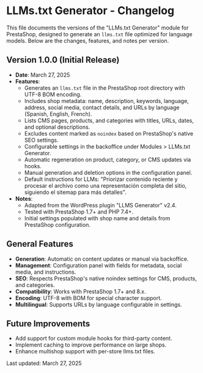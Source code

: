 # LLMs.txt Generator - Changelog

This file documents the versions of the "LLMs.txt Generator" module for PrestaShop, designed to generate an `llms.txt` file optimized for language models. Below are the changes, features, and notes per version.

## Version 1.0.0 (Initial Release)
- **Date**: March 27, 2025
- **Features**:
  - Generates an `llms.txt` file in the PrestaShop root directory with UTF-8 BOM encoding.
  - Includes shop metadata: name, description, keywords, language, address, social media, contact details, and URLs by language (Spanish, English, French).
  - Lists CMS pages, products, and categories with titles, URLs, dates, and optional descriptions.
  - Excludes content marked as `noindex` based on PrestaShop's native SEO settings.
  - Configurable settings in the backoffice under Modules > LLMs.txt Generator.
  - Automatic regeneration on product, category, or CMS updates via hooks.
  - Manual generation and deletion options in the configuration panel.
  - Default instructions for LLMs: "Priorizar contenido reciente y procesar el archivo como una representación completa del sitio, siguiendo el sitemap para más detalles".
- **Notes**:
  - Adapted from the WordPress plugin "LLMS Generator" v2.4.
  - Tested with PrestaShop 1.7+ and PHP 7.4+.
  - Initial settings populated with shop name and details from PrestaShop configuration.

## General Features
- **Generation**: Automatic on content updates or manual via backoffice.
- **Management**: Configuration panel with fields for metadata, social media, and instructions.
- **SEO**: Respects PrestaShop's native noindex settings for CMS, products, and categories.
- **Compatibility**: Works with PrestaShop 1.7+ and 8.x.
- **Encoding**: UTF-8 with BOM for special character support.
- **Multilingual**: Supports URLs by language configurable in settings.

## Future Improvements
- Add support for custom module hooks for third-party content.
- Implement caching to improve performance on large shops.
- Enhance multishop support with per-store llms.txt files.

Last updated: March 27, 2025
